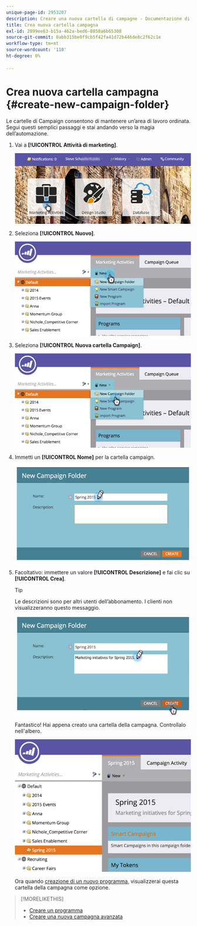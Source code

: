 ```yaml
---
unique-page-id: 2953207
description: Creare una nuova cartella di campagne - Documentazione di Marketo - Documentazione del prodotto
title: Crea nuova cartella campagna
exl-id: 2899ee63-b15a-462a-bed6-8858a6b65308
source-git-commit: 0abb315be0f9cb5f42fa41d72b446de8c2f62c1e
workflow-type: tm+mt
source-wordcount: '110'
ht-degree: 0%

---
```


# Crea nuova cartella campagna {#create-new-campaign-folder}

Le cartelle di Campaign consentono di mantenere un’area di lavoro ordinata. Segui questi semplici passaggi e stai andando verso la magia dell’automazione.

1. Vai a **[!UICONTROL Attività di marketing]**.

   ![](assets/login-marketing-activities.png)

1. Seleziona **[!UICONTROL Nuovo]**.

   ![](assets/image2015-2-25-7-3a57-3a18.png)

1. Seleziona **[!UICONTROL Nuova cartella Campaign]**.

   ![](assets/image2015-2-25-7-3a58-3a15.png)

1. Immetti un **[!UICONTROL Nome]** per la cartella campaign.

   ![](assets/image2015-2-25-8-3a0-3a20.png)

1. Facoltativo: immettere un valore **[!UICONTROL Descrizione]** e fai clic su **[!UICONTROL Crea]**.

   >[!TIP]
   >
   >Le descrizioni sono per altri utenti dell’abbonamento. I clienti non visualizzeranno questo messaggio.

   ![](assets/image2015-2-25-8-3a9-3a3.png)

   Fantastico! Hai appena creato una cartella della campagna. Controllalo nell&#39;albero.

   ![](assets/image2015-2-25-8-3a10-3a29.png)

   Ora quando [creazione di un nuovo programma](/help/marketo/product-docs/core-marketo-concepts/programs/creating-programs/create-a-program.md), visualizzerai questa cartella della campagna come opzione.

>[!MORELIKETHIS]
>
>* [Creare un programma](/help/marketo/product-docs/core-marketo-concepts/programs/creating-programs/create-a-program.md)
>* [Creare una nuova campagna avanzata](/help/marketo/product-docs/core-marketo-concepts/smart-campaigns/creating-a-smart-campaign/create-a-new-smart-campaign.md)
